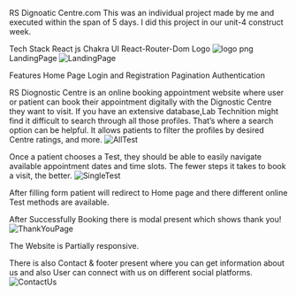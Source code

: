 
RS Dignoatic Centre.com
This was an individual project made by me and executed within the span of 5 days. I did this project in our unit-4 construct week.

Tech Stack
React js
Chakra UI
React-Router-Dom
Logo
![logo png](https://github.com/Riteshsalve/dusty-record-6347/assets/121334201/cf0ec4bd-cda7-43ae-b2f1-952e12623a14)
LandingPage
![LandingPage](https://github.com/Riteshsalve/dusty-record-6347/assets/121334201/af72a600-206c-40e1-a0a9-1c5288b9b713)

Features
Home Page
Login and Registration
Pagination
Authentication


RS Diognostic Centre is an online booking appointment website where user or patient can book their appointment digitally with the Dignostic Centre they want to visit. If you have an extensive database,Lab Technition might find it difficult to search through all those profiles. That’s where a search option can be helpful. It allows patients to filter the profiles by desired Centre ratings, and more.
![AllTest](https://github.com/Riteshsalve/dusty-record-6347/assets/121334201/3a9111b9-dab2-48df-9abc-f626ad18b7ad)

Once a patient chooses a Test, they should be able to easily navigate available appointment dates and time slots. The fewer steps it takes to book a visit, the better.
![SingleTest](https://github.com/Riteshsalve/dusty-record-6347/assets/121334201/6d6d0a5c-564b-4849-b355-39cf3f1c30f8)

After filling form patient will redirect to Home page and there different online Test methods are available.

After Successfully Booking there is modal present which shows thank you!
![ThankYouPage](https://github.com/Riteshsalve/dusty-record-6347/assets/121334201/6a24c3fd-197e-47d9-8a9c-11a20bec7b75)

The Website is Partially  responsive.

There is also  Contact & footer present where you can get information about us and also User can connect with us on different social platforms. 
![ContactUs](https://github.com/Riteshsalve/dusty-record-6347/assets/121334201/25c9aab3-4b41-4e0b-95c1-1db02899e11e)

